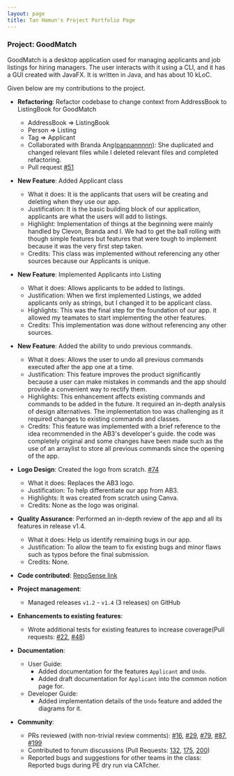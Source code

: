 ```yaml
---
layout: page
title: Tan Homun's Project Portfolio Page
---
```


### Project: GoodMatch

GoodMatch is a desktop application used for managing applicants and job listings for hiring managers. 
The user interacts with it using a CLI, and it has a GUI created with JavaFX. It is written in Java, and has about 10 kLoC.

Given below are my contributions to the project.

* **Refactoring**: Refactor codebase to change context from AddressBook to ListingBook for GoodMatch
  * AddressBook => ListingBook
  * Person => Listing
  * Tag => Applicant
  * Collaborated with Branda Ang([panpannnnn](https://github.com/panpannnnn)): She duplicated and changed relevant 
  files while I deleted relevant files and completed refactoring.
  * Pull request [\#51](https://github.com/AY2223S2-CS2103T-W14-3/tp/pull/51)

* **New Feature**: Added Applicant class
  * What it does: It is the applicants that users will be creating and deleting when they use our app.
  * Justification: It is the basic building block of our application, applicants are what the users will add to listings.
  * Highlight: Implementation of things at the beginning were mainly handled by Clevon, Branda and I. We had to get the 
  ball rolling with though simple features but features that were tough to implement because it was the very first step taken.
  * Credits: This class was implemented without referencing any other sources because our Applicants is unique.

* **New Feature**: Implemented Applicants into Listing
  * What it does: Allows applicants to be added to listings.
  * Justification: When we first implemented Listings, we added applicants only as
  strings, but I changed it to be applicant class.
  * Highlights: This was the final step for the foundation of our app. it allowed my teamates to start 
  implementing the other features. 
  * Credits: This implementation was done without referencing any other sources.

* **New Feature**: Added the ability to undo previous commands.
  * What it does: Allows the user to undo all previous commands executed after the app one at a time. 
  * Justification: This feature improves the product significantly because a user can make mistakes in commands and the app should provide a convenient way to rectify them.
  * Highlights: This enhancement affects existing commands and commands to be added in the future. It required an in-depth analysis of design alternatives. 
  The implementation too was challenging as it required changes to existing commands and classes.
  * Credits: This feature was implemented with a brief reference to the idea recommended in the AB3's developer's guide.
  the code was completely original and some changes have been made such as the use of an arraylist to store all previous commands since
  the opening of the app.

* **Logo Design**: Created the logo from scratch. [\#74]()
  * What it does: Replaces the AB3 logo.
  * Justification: To help differentiate our app from AB3.
  * Highlights: It was created from scratch using Canva.
  * Credits: None as the logo was original.

* **Quality Assurance**: Performed an in-depth review of the app and all its features in release v1.4.
  * What it does: Help us identify remaining bugs in our app.
  * Justification: To allow the team to fix existing bugs and minor flaws such as typos before the final submission.
  * Credits: None. 

* **Code contributed**: [RepoSense link](https://nus-cs2103-ay2223s2.github.io/tp-dashboard/?search=homuntan02&breakdown=true)

* **Project management**:

  * Managed releases `v1.2` - `v1.4` (3 releases) on GitHub

* **Enhancements to existing features**:

  * Wrote additional tests for existing features to increase coverage(Pull requests: [\#22](), [\#48]())

* **Documentation**:

  * User Guide:
    * Added documentation for the features `Applicant` and `Undo`.
    * Added draft documentation for `Applicant` into the common notion page for.
  * Developer Guide:
    * Added implementation details of the `Undo` feature and added the diagrams for it.

* **Community**:

  * PRs reviewed (with non-trivial review comments): [\#16](), [\#29](), [\#79](), [\#87](), [\#199]()
  * Contributed to forum discussions (Pull Requests: [132](), [175](), [200]())
  * Reported bugs and suggestions for other teams in the class: Reported bugs during PE dry run via CATcher.

